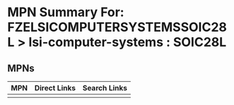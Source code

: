 



# MPN Summary For: FZELSICOMPUTERSYSTEMSSOIC28L > lsi-computer-systems : SOIC28L

## MPNs
  

|MPN|Direct Links|Search Links|
| :--- | :--- | :--- |
||||
